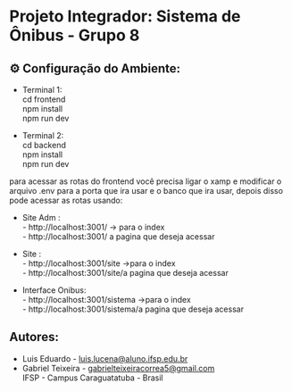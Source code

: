 # Projeto Integrador:   Sistema de Ônibus - Grupo 8

## ⚙ Configuração do Ambiente:

- Terminal 1:<br> cd frontend <br>
              npm install <br>
              npm run dev<br>

- Terminal 2:<br> cd backend <br>
              npm install <br>
              npm run dev <br>


para acessar as rotas do frontend você precisa ligar o xamp e modificar o arquivo .env para a porta que ira usar e o banco que ira usar, depois disso pode acessar as rotas usando:

- Site Adm : <br>
                     - http://localhost:3001/ -> para o index <br>
                     - http://localhost:3001/ a pagina que deseja acessar <br>

- Site : <br>
                     - http://localhost:3001/site ->para o index <br>
                     - http://localhost:3001/site/a pagina que deseja acessar <br>

- Interface Onibus: <br>
                     - http://localhost:3001/sistema ->para o index <br>
                     - http://localhost:3001/sistema/a pagina que deseja acessar <br>


                    
## Autores:
    
- Luis Eduardo  - <luis.lucena@aluno.ifsp.edu.br>
- Gabriel Teixeira  - <gabrielteixeiracorrea5@gmail.com>
   <br>
IFSP - Campus Caraguatatuba - Brasil

